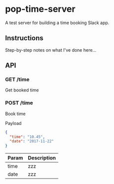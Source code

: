 # pop-time-server

A test server for building a time booking Slack app.

## Instructions

Step-by-step notes on what I've done here...

## API

### GET /time

Get booked time

### POST /time

Book time

Payload

```json
{
  "time": "10.45",
  "date": "2017-11-22"
}
```

Param | Description
---|---
time | zzz
date | zzz
